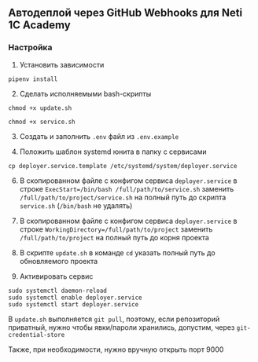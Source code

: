 ## Автодеплой через GitHub Webhooks для Neti 1C Academy

### Настройка

1. Установить зависимости

`pipenv install`


2. Сделать исполняемыми bash-скрипты

`chmod +x update.sh`

`chmod +x service.sh`


3. Создать и заполнить `.env` файл из `.env.example`


4. Положить шаблон systemd юнита в папку с сервисами
```shell
cp deployer.service.template /etc/systemd/system/deployer.service
```


6. В скопированном файле с конфигом сервиса `deployer.service` в строке 
`ExecStart=/bin/bash /full/path/to/service.sh` заменить `/full/path/to/project/service.sh` на полный 
путь до скрипта `service.sh` (`/bin/bash` не удалять)


7. В скопированном файле с конфигом сервиса `deployer.service` в строке 
`WorkingDirectory=/full/path/to/project` заменить `/full/path/to/project` на полный 
путь до корня проекта 


8. В скрипте `update.sh` в команде `cd` указать полный путь до обновляемого проекта

9. Активировать сервис
```shell
sudo systemctl daemon-reload
sudo systemctl enable deployer.service
sudo systemctl start deployer.service
```

В `update.sh` выполняется `git pull`, поэтому, если репозиторий приватный,
нужно чтобы явки/пароли хранились, допустим, через `git-credential-store`

Также, при необходимости, нужно вручную открыть порт 9000